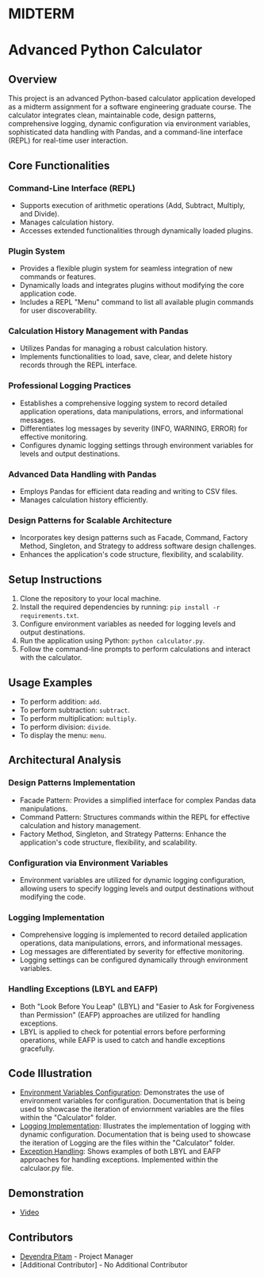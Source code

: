 # MIDTERM
# Advanced Python Calculator

## Overview
This project is an advanced Python-based calculator application developed as a midterm assignment for a software engineering graduate course. The calculator integrates clean, maintainable code, design patterns, comprehensive logging, dynamic configuration via environment variables, sophisticated data handling with Pandas, and a command-line interface (REPL) for real-time user interaction.

## Core Functionalities
### Command-Line Interface (REPL)
- Supports execution of arithmetic operations (Add, Subtract, Multiply, and Divide).
- Manages calculation history.
- Accesses extended functionalities through dynamically loaded plugins.

### Plugin System
- Provides a flexible plugin system for seamless integration of new commands or features.
- Dynamically loads and integrates plugins without modifying the core application code.
- Includes a REPL "Menu" command to list all available plugin commands for user discoverability.

### Calculation History Management with Pandas
- Utilizes Pandas for managing a robust calculation history.
- Implements functionalities to load, save, clear, and delete history records through the REPL interface.

### Professional Logging Practices
- Establishes a comprehensive logging system to record detailed application operations, data manipulations, errors, and informational messages.
- Differentiates log messages by severity (INFO, WARNING, ERROR) for effective monitoring.
- Configures dynamic logging settings through environment variables for levels and output destinations.

### Advanced Data Handling with Pandas
- Employs Pandas for efficient data reading and writing to CSV files.
- Manages calculation history efficiently.

### Design Patterns for Scalable Architecture
- Incorporates key design patterns such as Facade, Command, Factory Method, Singleton, and Strategy to address software design challenges.
- Enhances the application's code structure, flexibility, and scalability.

## Setup Instructions
1. Clone the repository to your local machine.
2. Install the required dependencies by running: `pip install -r requirements.txt`.
3. Configure environment variables as needed for logging levels and output destinations.
4. Run the application using Python: `python calculator.py`.
5. Follow the command-line prompts to perform calculations and interact with the calculator.

## Usage Examples
- To perform addition: `add`.
- To perform subtraction: `subtract`.
- To perform multiplication: `multiply`.
- To perform division: `divide`.
- To display the menu: `menu`.

## Architectural Analysis
### Design Patterns Implementation
- Facade Pattern: Provides a simplified interface for complex Pandas data manipulations.
- Command Pattern: Structures commands within the REPL for effective calculation and history management.
- Factory Method, Singleton, and Strategy Patterns: Enhance the application's code structure, flexibility, and scalability.

### Configuration via Environment Variables
- Environment variables are utilized for dynamic logging configuration, allowing users to specify logging levels and output destinations without modifying the code.

### Logging Implementation
- Comprehensive logging is implemented to record detailed application operations, data manipulations, errors, and informational messages.
- Log messages are differentiated by severity for effective monitoring.
- Logging settings can be configured dynamically through environment variables.

### Handling Exceptions (LBYL and EAFP)
- Both "Look Before You Leap" (LBYL) and "Easier to Ask for Forgiveness than Permission" (EAFP) approaches are utilized for handling exceptions.
- LBYL is applied to check for potential errors before performing operations, while EAFP is used to catch and handle exceptions gracefully.

## Code Illustration
- [Environment Variables Configuration](https://github.com/dp787/midterm/blob/main/calculator/calculator.py): Demonstrates the use of environment variables for configuration. Documentation that is being used to showcase the iteration of enviornment variables are the files within the "Calculator" folder. 
- [Logging Implementation](https://github.com/dp787/midterm/blob/main/calculator/calculations.py): Illustrates the implementation of logging with dynamic configuration. Documentation that is being used to showcase the iteration of Logging are the files within the "Calculator" folder. 
- [Exception Handling](https://github.com/dp787/midterm/blob/main/calculator/calculator.py): Shows examples of both LBYL and EAFP approaches for handling exceptions. Implemented within the calculaor.py file.

## Demonstration 
- [Video](https://secure.vidyard.com/organizations/3093897/players/RVJMkCcZA22ziEFYhTgDQQ?edit=true&npsRecordControl=1)

## Contributors
- [Devendra Pitam](https://github.com/dp787) - Project Manager
- [Additional Contributor] - No Additional Contributor 



